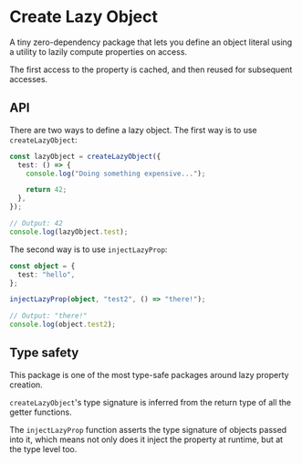 # Create Lazy Object

A tiny zero-dependency package that lets you define an object literal using a utility to lazily compute properties on access.

The first access to the property is cached, and then reused for subsequent accesses.

## API

There are two ways to define a lazy object. The first way is to use `createLazyObject`:

```ts
const lazyObject = createLazyObject({
  test: () => {
    console.log("Doing something expensive...");

    return 42;
  },
});

// Output: 42
console.log(lazyObject.test);
```

The second way is to use `injectLazyProp`:

```ts
const object = {
  test: "hello",
};

injectLazyProp(object, "test2", () => "there!");

// Output: "there!"
console.log(object.test2);
```

## Type safety

This package is one of the most type-safe packages around lazy property creation.

`createLazyObject`'s type signature is inferred from the return type of all the getter functions.

The `injectLazyProp` function asserts the type signature of objects passed into it, which means not only does it inject the property at runtime, but at the type level too.
